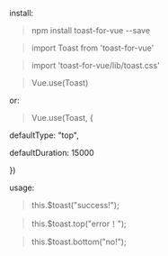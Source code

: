install:

>npm install toast-for-vue --save

>import Toast from 'toast-for-vue'

>import 'toast-for-vue/lib/toast.css'

> Vue.use(Toast)

or:

> Vue.use(Toast, {

  defaultType: "top",
  
  defaultDuration: 15000
  
})

usage:
> this.$toast("success!");

> this.$toast.top("error！");

> this.$toast.bottom("no!");
